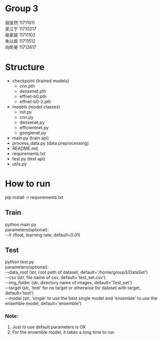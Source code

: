 # Group 3
胡圣然 11711011  
吴江宁 11710217  
喻家骏 11711102  
朱以辰 11711512  
向昕昊 11712617

# Structure
- checkpoint (trained models)
  - cnn.pth
  - densenet.pth
  - effnet-b0.pth
  - effnet-b0-2.pth
- models (model classes)
  - init.py
  - cnn.py
  - densenet.py
  - efficientnet.py
  - googlenet.py
- main.py (train api)
- process_data.py (data preprocessing)
- README.md
- requirements.txt
- test.py (test api)
- utils.py

# How to run
pip install -r requirements.txt  

## Train
python main.py  
parameters(optional):  
--lr (float, learning rate, default=0.01)

## Test
python test.py   
parameters(optional):  
--data_root (str, root path of dataset, default='/home/group3/DataSet')  
--csv (str, file name of csv, default='test_set.csv')  
--img_folder (str, directory name of images, default='Test_set')  
--target (str, 'test' for no target or otherwise for dataset with target, default='test')  
--model (str, 'single' to use the best single model and 'ensemble' to use the ensemble model, default='ensemble')

### Note: 
1. Just to use default parameters is OK
2. For the ensemble model, it takes a long time to run

